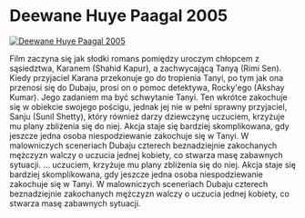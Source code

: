 Deewane Huye Paagal 2005 
=============
[![Deewane Huye Paagal 2005 ](http://vidos.pl/images/player.gif)](http://vidos.pl/deewane-huye-paagal-2005)

 Film zaczyna się jak słodki romans pomiędzy uroczym chłopcem z sąsiedztwa, Karanem (Shahid Kapur), a zachwycającą Tanyą (Rimi Sen). Kiedy przyjaciel Karana przekonuje go do tropienia Tanyi, po tym jak ona przenosi się do Dubaju, prosi on o pomoc detektywa, Rocky'ego (Akshay Kumar). Jego zadaniem ma być schwytanie Tanyi. Ten wkrótce zakochuje się w obiekcie swojego pościgu, jednak jej nie w pełni sprawny przyjaciel, Sanju (Sunil Shetty), który również darzy dziewczynę uczuciem, krzyżuje mu plany zbliżenia się do niej. Akcja staje się bardziej skomplikowana, gdy jeszcze jedna osoba niespodziewanie zakochuje się w Tanyi. W malowniczych sceneriach Dubaju czterech beznadziejnie zakochanych mężczyzn walczy o uczucia jednej kobiety, co stwarza masę zabawnych sytuacji.  ... uczuciem, krzyżuje mu plany zbliżenia się do niej. Akcja staje się bardziej skomplikowana, gdy jeszcze jedna osoba niespodziewanie zakochuje się w Tanyi. W malowniczych sceneriach Dubaju czterech beznadziejnie zakochanych mężczyzn walczy o uczucia jednej kobiety, co stwarza masę zabawnych sytuacji.
